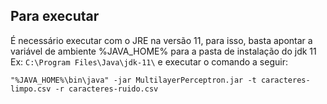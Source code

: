## Para executar

É necessário executar com o JRE na versão 11, para isso, basta apontar a variável de ambiente %JAVA_HOME% para a pasta de instalação do jdk 11 Ex: `C:\Program Files\Java\jdk-11\` e executar o comando a seguir:

`"%JAVA_HOME%\bin\java" -jar MultilayerPerceptron.jar -t caracteres-limpo.csv -r caracteres-ruido.csv`

